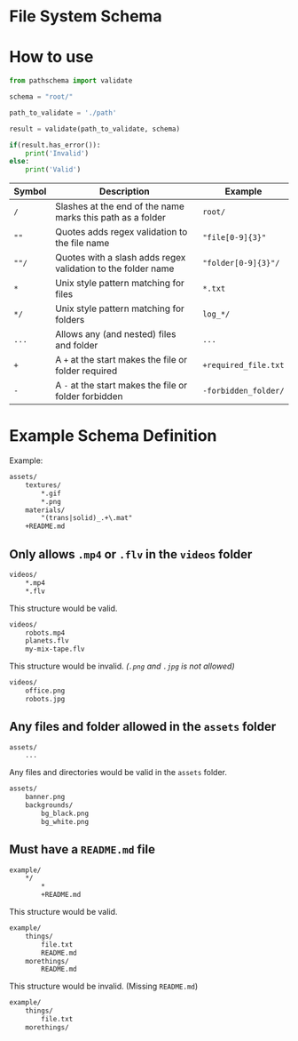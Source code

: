 # File System Schema

# How to use

```python
from pathschema import validate

schema = "root/"

path_to_validate = './path'

result = validate(path_to_validate, schema)

if(result.has_error()):
	print('Invalid')
else:
	print('Valid')
```

|  Symbol | Description  | Example |
|---------|--------------|---------|
| `/` | Slashes at the end of the name marks this path as a folder | `root/` |
| `""` | Quotes adds regex validation to the file name | `"file[0-9]{3}"` |
| `""/` | Quotes with a slash adds regex validation to the folder name | `"folder[0-9]{3}"/` |
| `*` | Unix style pattern matching for files | `*.txt` |
| `*/` | Unix style pattern matching for folders | `log_*/` |
| `...` | Allows any (and nested) files and folder | `...` |
| `+` | A `+` at the start makes the file or folder required | `+required_file.txt` |
| `-` | A `-` at the start makes the file or folder forbidden | `-forbidden_folder/` |

# Example Schema Definition

Example:
```txt
assets/
	textures/
		*.gif
		*.png
	materials/
		"(trans|solid)_.+\.mat"
	+README.md
```

## Only allows `.mp4` or `.flv` in the `videos` folder
```txt
videos/
	*.mp4
	*.flv
```

This structure would be valid.
```txt
videos/
	robots.mp4
	planets.flv
	my-mix-tape.flv
```

This structure would be invalid. *(`.png` and `.jpg` is not allowed)*
```txt
videos/
	office.png
	robots.jpg
```

## Any files and folder allowed in the `assets` folder
```txt
assets/
	...
```

Any files and directories would be valid in the `assets` folder.
```txt
assets/
	banner.png
	backgrounds/
		bg_black.png
		bg_white.png
```

## Must have a `README.md` file
```txt
example/
	*/
		*
		+README.md
```

This structure would be valid.

```txt
example/
	things/
		file.txt
		README.md
	morethings/
		README.md
```

This structure would be invalid. (Missing `README.md`)

```txt
example/
	things/
		file.txt
	morethings/
```
